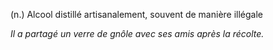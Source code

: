 (n.) Alcool distillé artisanalement, souvent de manière illégale

*Il a partagé un verre de gnôle avec ses amis après la récolte.*